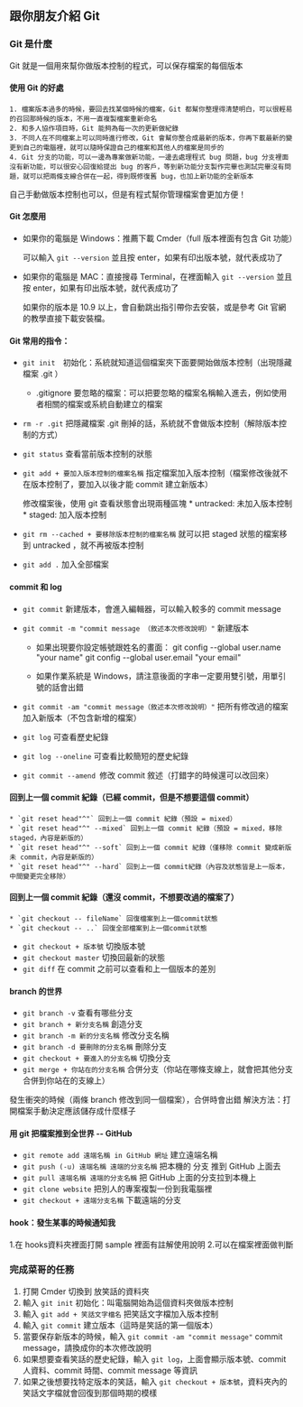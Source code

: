 ## 跟你朋友介紹 Git

### Git 是什麼

Git 就是一個用來幫你做版本控制的程式，可以保存檔案的每個版本

#### 使用 Git 的好處

	1. 檔案版本過多的時候，要回去找某個時候的檔案，Git 都幫你整理得清楚明白，可以很輕易的召回那時候的版本，不用一直複製檔案重新命名
	2. 和多人協作項目時，Git 能夠為每一次的更新做紀錄
	3. 不同人在不同檔案上可以同時進行修改，Git 會幫你整合成最新的版本，你再下載最新的變更到自己的電腦裡，就可以隨時保證自己的檔案和其他人的檔案是同步的
	4. Git 分支的功能，可以一邊為專案做新功能，一邊去處理程式 bug 問題，bug 分支裡面沒有新功能，可以很安心回復給提出 bug 的客戶，等到新功能分支製作完畢也測試完畢沒有問題，就可以把兩條支線合併在一起，得到既修復舊 bug，也加上新功能的全新版本

自己手動做版本控制也可以，但是有程式幫你管理檔案會更加方便！


#### Git 怎麼用


* 如果你的電腦是 Windows：推薦下載 Cmder（full 版本裡面有包含 Git 功能）

	可以輸入 `git --version` 並且按 enter，如果有印出版本號，就代表成功了

* 如果你的電腦是 MAC：直接搜尋 Terminal，在裡面輸入 `git --version` 並且按 enter，如果有印出版本號，就代表成功了

	如果你的版本是 10.9 以上，會自動跳出指引帶你去安裝，或是參考 Git 官網的教學直接下載安裝檔。


#### Git 常用的指令：

* `git init`　初始化：系統就知道這個檔案夾下面要開始做版本控制（出現隱藏檔案 .git ）
	* .gitignore 要忽略的檔案：可以把要忽略的檔案名稱輸入進去，例如使用者相關的檔案或系統自動建立的檔案
* `rm -r .git` 把隱藏檔案 .git 刪掉的話，系統就不會做版本控制（解除版本控制的方式）
* `git status` 查看當前版本控制的狀態
* `git add + 要加入版本控制的檔案名稱` 指定檔案加入版本控制（檔案修改後就不在版本控制了，要加入以後才能 commit 建立新版本）

	修改檔案後，使用 git 查看狀態會出現兩種區塊
		* untracked: 未加入版本控制
		* staged: 加入版本控制
* `git rm --cached + 要移除版本控制的檔案名稱` 就可以把 staged 狀態的檔案移到 untracked ，就不再被版本控制
* `git add .` 加入全部檔案

#### commit 和 log

* `git commit` 新建版本，會進入編輯器，可以輸入較多的 commit message 
* `git commit -m "commit message （敘述本次修改說明）"` 新建版本

	* 如果出現要你設定帳號跟姓名的畫面：
		git config --global user.name "your name"
		git config --global user.email "your email"

	* 如果作業系統是 Windows，請注意後面的字串一定要用雙引號，用單引號的話會出錯

* `git commit -am "commit message（敘述本次修改說明）"` 把所有修改過的檔案加入新版本（不包含新增的檔案）
* `git log` 可查看歷史紀錄
* `git log --oneline` 可查看比較簡短的歷史紀錄
* `git commit --amend `修改 commit 敘述（打錯字的時候還可以改回來）

#### 回到上一個 commit 紀錄（已經 commit，但是不想要這個 commit）

	* `git reset head"^"` 回到上一個 commit 紀錄（預設 = mixed）
	* `git reset head"^" --mixed` 回到上一個 commit 紀錄（預設 = mixed，移除staged，內容是新版的）
	* `git reset head"^" --soft` 回到上一個 commit 紀錄（僅移除 commit 變成新版未 commit，內容是新版的）
	* `git reset head"^" --hard` 回到上一個 commit紀錄（內容及狀態皆是上一版本，中間變更完全移除）

#### 回到上一個 commit 紀錄（還沒 commit，不想要改過的檔案了）
	* `git checkout -- fileName` 回復檔案到上一個commit狀態
	* `git checkout -- ..` 回復全部檔案到上一個commit狀態

* `git checkout + 版本號` 切換版本號
* `git checkout master` 切換回最新的狀態
* `git diff` 在 commit 之前可以查看和上一個版本的差別

#### branch 的世界

* `git branch -v` 查看有哪些分支
* `git branch + 新分支名稱` 創造分支
* `git branch -m 新的分支名稱` 修改分支名稱
* `git branch -d 要刪除的分支名稱` 刪除分支
* `git checkout + 要進入的分支名稱` 切換分支
* `git merge + 你站在的分支名稱` 合併分支（你站在哪條支線上，就會把其他分支合併到你站在的支線上）

發生衝突的時候（兩條 branch 修改到同一個檔案），合併時會出錯
解決方法：打開檔案手動決定應該儲存成什麼樣子

#### 用 git 把檔案推到全世界 -- GitHub

* `git remote add 遠端名稱 in GitHub 網址` 建立遠端名稱
* `git push (-u) 遠端名稱 遠端的分支名稱` 把本機的 分支 推到 GitHub 上面去
* `git pull 遠端名稱 遠端的分支名稱` 把 GitHub 上面的分支拉到本機上
* `git clone website` 把別人的專案複製一份到我電腦裡
* `git checkout + 遠端分支名稱` 下載遠端的分支


#### hook：發生某事的時候通知我 

1.在 hooks資料夾裡面打開 sample 裡面有註解使用說明
2.可以在檔案裡面做判斷


### 完成菜哥的任務

1. 打開 Cmder 切換到 放笑話的資料夾
2. 輸入 `git init` 初始化：叫電腦開始為這個資料夾做版本控制
3. 輸入 `git add + 笑話文字檔名` 把笑話文字檔加入版本控制
4. 輸入 `git commit` 建立版本（這時是笑話的第一個版本）
5. 當要保存新版本的時候，輸入 `git commit -am "commit message"` commit message，請換成你的本次修改說明
6. 如果想要查看笑話的歷史紀錄，輸入 `git log`，上面會顯示版本號、commit 人資料、commit 時間、commit message 等資訊
6. 如果之後想要找特定版本的笑話，輸入 `git checkout + 版本號`，資料夾內的笑話文字檔就會回復到那個時期的模樣